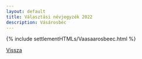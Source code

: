 ```yaml
---
layout: default
title: Választási névjegyzék 2022
description: Vásárosbéc
---
```


{% include settlementHTMLs/Vaasaarosbeec.html %}

[Vissza](../)